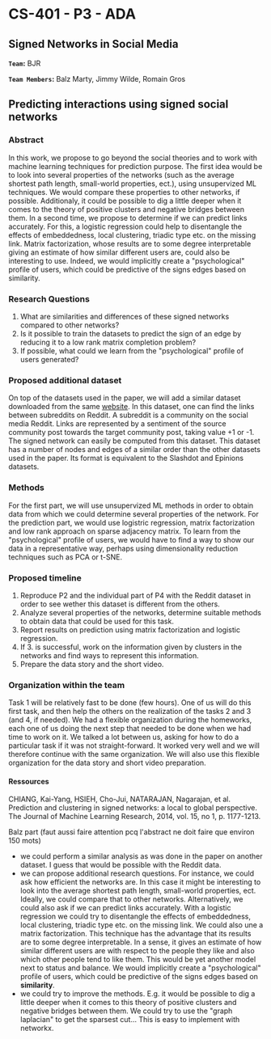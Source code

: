 # CS-401 - P3 - ADA

## Signed Networks in Social Media

**`Team`:** BJR

**`Team Members`:** Balz Marty, Jimmy Wilde, Romain Gros

## Predicting interactions using signed social networks

### Abstract
In this work, we propose to go beyond the social theories and to work with machine learning techniques for prediction purpose. The first idea would be to look into several properties of the networks (such as the average shortest path length, small-world properties, ect.), using unsupervized ML techniques. We would compare these properties to other networks, if possible. Additionaly, it could be possible to dig a little deeper when it comes to the theory of positive clusters and negative bridges between them. In a second time, we propose to determine if we can predict links accurately. For this, a logistic regression could help to disentangle the effects of embeddedness, local clustering, triadic type etc. on the missing link. Matrix factorization, whose results are to some degree interpretable giving an estimate of how similar different users are, could also be interesting to use. Indeed, we would implicitly create a "psychological" profile of users, which could be predictive of the signs edges based on similarity.

### Research Questions
1. What are similarities and differences of these signed networks compared to other networks? 
2. Is it possible to train the datasets to predict the sign of an edge by reducing it to a low rank matrix completion problem?
3. If possible, what could we learn from the "psychological" profile of users generated?

### Proposed additional dataset
On top of the datasets used in the paper, we will add a similar dataset downloaded from the same [website](https://snap.stanford.edu/data/#signnets). In this dataset, one can find the links between subreddits on Reddit. A subreddit is a community on the social media Reddit. Links are represented by a sentiment of the source community post towards the target community post, taking value +1 or -1. The signed network can easily be computed from this dataset. This dataset has a number of nodes and edges of a similar order than the other datasets used in the paper. Its format is equivalent to the Slashdot and Epinions datasets.

### Methods
For the first part, we will use unsupervized ML methods in order to obtain data from which we could determine several properties of the network. For the prediction part, we would use logistric regression, matrix factorization and low rank approach on sparse adjacency matrix. To learn from the "psychological" profile of users, we would have to find a way to show our data in a representative way, perhaps using dimensionality reduction techniques such as PCA or t-SNE.

### Proposed timeline
1. Reproduce P2 and the individual part of P4 with the Reddit dataset in order to see wether this dataset is different from the others.
2. Analyze several properties of the networks, determine suitable methods to obtain data that could be used for this task.
3. Report results on prediction using matrix factorization and logistic regression.
4. If 3. is successful, work on the information given by clusters in the networks and find ways to represent this information.
5. Prepare the data story and the short video.

### Organization within the team
Task 1 will be relatively fast to be done (few hours). One of us will do this first task, and then help the others on the realization of the tasks 2 and 3 (and 4, if needed). We had a flexible organization during the homeworks, each one of us doing the next step that needed to be done when we had time to work on it. We talked a lot between us, asking for how to do a particular task if it was not straight-forward. It worked very well and we will therefore continue with the same organization. We will also use this flexible organization for the data story and short video preparation.

#### Ressources
CHIANG, Kai-Yang, HSIEH, Cho-Jui, NATARAJAN, Nagarajan, et al. Prediction and clustering in signed networks: a local to global perspective. The Journal of Machine Learning Research, 2014, vol. 15, no 1, p. 1177-1213.


Balz part (faut aussi faire attention pcq l'abstract ne doit faire que environ 150 mots)
- we could perform a similar analysis as was done in the paper on another dataset. I guess that would be possible with the Reddit data.
- we can propose additional research questions. For instance, we could ask how efficient the networks are. In this case it might be interesting to look into the average shortest path length, small-world properties, ect. Ideally, we could compare that to other networks. Alternatively, we could also ask if we can predict links accurately. With a logistic regression we could try to disentangle the effects of embeddedness, local clustering, triadic type etc. on the missing link. We could also une a matrix factorization. This technique has the advantage that its results are to some degree interpretable. In a sense, it gives an estimate of how similar different users are with respect to the people they like and also which other people tend to like them. This would be yet another model next to status and balance. We would implicitly create a "psychological" profile of users, which could be predictive of the signs edges based on **similarity**.
- we could try to improve the methods. E.g. it would be possible to dig a little deeper when it comes to this theory of positive clusters and negative bridges between them. We could try to use the "graph laplacian" to get the sparsest cut... This is easy to implement with networkx.
